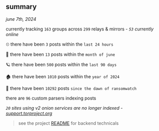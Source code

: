 
## summary
_june 7th, 2024_

currently tracking `163` groups across `299` relays & mirrors - _`53` currently online_

⏲ there have been `3` posts within the `last 24 hours`

🦈 there have been `13` posts within the `month of june`

🪐 there have been `500` posts within the `last 90 days`

🏚 there have been `1010` posts within the `year of 2024`

🦕 there have been `10292` posts `since the dawn of ransomwatch`

there are `96` custom parsers indexing posts

_`20` sites using v2 onion services are no longer indexed - [support.torproject.org](https://support.torproject.org/onionservices/v2-deprecation/)_

> see the project [README](https://github.com/joshhighet/ransomwatch#ransomwatch--) for backend technicals
